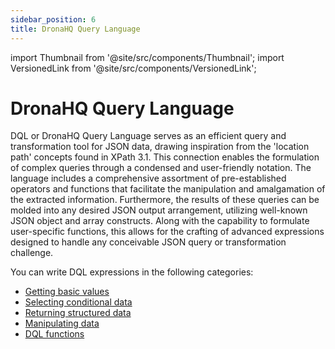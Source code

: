 ```yaml
---
sidebar_position: 6
title: DronaHQ Query Language
---
```


import Thumbnail from '@site/src/components/Thumbnail';
import VersionedLink from '@site/src/components/VersionedLink';

# DronaHQ Query Language

DQL or DronaHQ Query Language serves as an efficient query and transformation tool for JSON data, drawing inspiration from the 'location path' concepts found in XPath 3.1. This connection enables the formulation of complex queries through a condensed and user-friendly notation. The language includes a comprehensive assortment of pre-established operators and functions that facilitate the manipulation and amalgamation of the extracted information. Furthermore, the results of these queries can be molded into any desired JSON output arrangement, utilizing well-known JSON object and array constructs. Along with the capability to formulate user-specific functions, this allows for the crafting of advanced expressions designed to handle any conceivable JSON query or transformation challenge.

You can write DQL expressions in the following categories:
- [Getting basic values](../../../reference-dronahq-query-language/getting_basic_values)
- [Selecting conditional data](../../../reference-dronahq-query-language/selecting_conditional_data)
- [Returning structured data](../../../reference-dronahq-query-language/returning_structured_data)
- [Manipulating data](../../../reference-dronahq-query-language/manipulating_data)
- [DQL functions](../../../reference-dronahq-query-language/dql_function_reference)